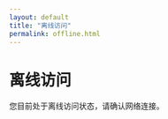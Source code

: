 ```yaml
---
layout: default
title: "离线访问"
permalink: offline.html
---
```


<div class="page">
  <h1 class="page-title">离线访问</h1>
  <p>您目前处于离线访问状态，请确认网络连接。</p>
</div>